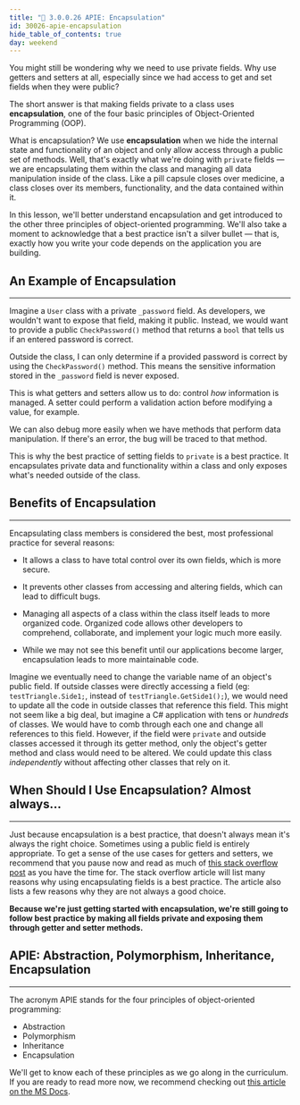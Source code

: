 ```yaml
---
title: "📓 3.0.0.26 APIE: Encapsulation"
id: 30026-apie-encapsulation
hide_table_of_contents: true
day: weekend
---
```


You might still be wondering why we need to use private fields. Why use getters and setters at all, especially since we had access to get and set fields when they were public?

The short answer is that making fields private to a class uses **encapsulation**, one of the four basic principles of Object-Oriented Programming (OOP). 

What is encapsulation? We use **encapsulation** when we hide the internal state and functionality of an object and only allow access through a public set of methods. Well, that's exactly what we're doing with `private` fields — we are encapsulating them within the class and managing all data manipulation inside of the class. Like a pill capsule closes over medicine, a class closes over its members, functionality, and the data contained within it. 

In this lesson, we'll better understand encapsulation and get introduced to the other three principles of object-oriented programming. We'll also take a moment to acknowledge that a best practice isn't a silver bullet — that is, exactly how you write your code depends on the application you are building.

## An Example of Encapsulation
---

Imagine a `User` class with a private `_password` field. As developers, we wouldn't want to expose that field, making it public. Instead, we would want to provide a public `CheckPassword()` method that returns a `bool` that tells us if an entered password is correct. 

Outside the class, I can only determine if a provided password is correct by using the `CheckPassword()` method. This means the sensitive information stored in the `_password` field is never exposed.

This is what getters and setters allow us to do: control _how_ information is managed. A setter could perform a validation action before modifying a value, for example. 

We can also debug more easily when we have methods that perform data manipulation. If there's an error, the bug will be traced to that method.

This is why the best practice of setting fields to `private` is a best practice. It encapsulates private data and functionality within a class and only exposes what's needed outside of the class.

## Benefits of Encapsulation
---

Encapsulating class members is considered the best, most professional practice for several reasons:

* It allows a class to have total control over its own fields, which is more secure.

* It prevents other classes from accessing and altering fields, which can lead to difficult bugs.

* Managing all aspects of a class within the class itself leads to more organized code. Organized code allows other developers to comprehend, collaborate, and implement your logic much more easily.

* While we may not see this benefit until our applications become larger, encapsulation leads to more maintainable code. 

Imagine we eventually need to change the variable name of an object's public field. If outside classes were directly accessing a field (eg: `testTriangle.Side1;`, instead of `testTriangle.GetSide1();`), we would need to update all the code in outside classes that reference this field. This might not seem like a big deal, but imagine a C# application with tens or _hundreds_ of classes. We would have to comb through each one and change all references to this field. However, if the field were `private` and outside classes accessed it through its getter method, only the object's getter method and class would need to be altered. We could update this class _independently_ without affecting other classes that rely on it.

## When Should I Use Encapsulation? Almost always...
---

Just because encapsulation is a best practice, that doesn't always mean it's always the right choice. Sometimes using a public field is entirely appropriate. To get a sense of the use cases for getters and setters, we recommend that you pause now and read as much of [this stack overflow post](https://stackoverflow.com/questions/1568091/why-use-getters-and-setters-accessors) as you have the time for. The stack overflow article will list many reasons why using encapsulating fields is a best practice. The article also lists a few reasons why they are not always a good choice.

**Because we're just getting started with encapsulation, we're still going to follow best practice by making all fields private and exposing them through getter and setter methods.** 

## APIE: Abstraction, Polymorphism, Inheritance, Encapsulation
---

The acronym APIE stands for the four principles of object-oriented programming:

* Abstraction
* Polymorphism
* Inheritance
* Encapsulation

We'll get to know each of these principles as we go along in the curriculum. If you are ready to read more now, we recommend checking out [this article on the MS Docs](https://learn.microsoft.com/en-us/dotnet/csharp/fundamentals/tutorials/oop).
